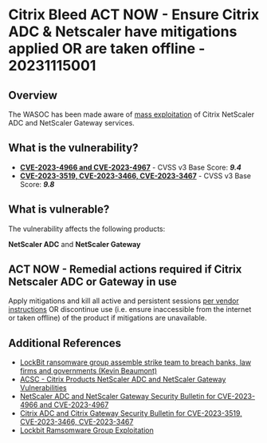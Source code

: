 # Citrix Bleed ACT NOW - Ensure Citrix ADC & Netscaler have mitigations applied OR are taken offline - 20231115001

## Overview

The WASOC has been made aware of [mass exploitation](https://doublepulsar.com/lockbit-ransomware-group-assemble-strike-team-to-breach-banks-law-firms-and-governments-4220580bfcee) of Citrix NetScaler ADC and NetScaler Gateway services.

## What is the vulnerability?

- [**CVE-2023-4966 and CVE-2023-4967**](https://nvd.nist.gov/vuln/detail/CVE-2023-4966) - CVSS v3 Base Score: ***9.4***
- [**CVE-2023-3519, CVE-2023-3466, CVE-2023-3467**](https://nvd.nist.gov/vuln/detail/CVE-2023-3519) - CVSS v3 Base Score: ***9.8***

## What is vulnerable?

The vulnerability affects the following products:

**NetScaler ADC** and **NetScaler Gateway**

## ACT NOW - Remedial actions required if Citrix Netscaler ADC or Gateway in use

Apply mitigations and kill all active and persistent sessions [per vendor instructions](https://www.netscaler.com/blog/news/cve-2023-4966-critical-security-update-now-available-for-netscaler-adc-and-netscaler-gateway/) OR discontinue use (i.e. ensure inaccessible from the internet or taken offline) of the product if mitigations are unavailable.

## Additional References

- [LockBit ransomware group assemble strike team to breach banks, law firms and governments (Kevin Beaumont)](https://doublepulsar.com/lockbit-ransomware-group-assemble-strike-team-to-breach-banks-law-firms-and-governments-4220580bfcee)
- [ACSC - Citrix Products NetScaler ADC and NetScaler Gateway Vulnerabilities](https://www.cyber.gov.au/about-us/view-all-content/alerts-and-advisories/citrix-products-netscaler-adc-and-netscaler-gateway-zero-day-vulnerability)
- [NetScaler ADC and NetScaler Gateway Security Bulletin for CVE-2023-4966 and CVE-2023-4967](https://support.citrix.com/article/CTX579459/netscaler-adc-and-netscaler-gateway-security-bulletin-for-cve20234966-and-cve20234967)
- [Citrix ADC and Citrix Gateway Security Bulletin for CVE-2023-3519, CVE-2023-3466, CVE-2023-3467](https://support.citrix.com/article/CTX561482/citrix-adc-and-citrix-gateway-security-bulletin-for-cve20233519-cve20233466-cve20233467)
- [Lockbit Ramsomware Group Exploitation](https://doublepulsar.com/lockbit-ransomware-group-assemble-strike-team-to-breach-banks-law-firms-and-governments-4220580bfcee)
